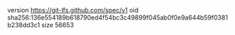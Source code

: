 version https://git-lfs.github.com/spec/v1
oid sha256:136e554189b618790ed4f54bc3c49899f045ab0f0e9a644b59f0381b238dd3c1
size 56653
